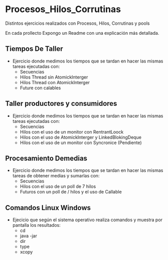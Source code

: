 # Procesos_Hilos_Corrutinas
Distintos ejercicios realizados con Procesos, Hilos, Corrutinas y pools

En cada prollecto Expongo un Readme con una explicación más detallada.

## Tiempos De Taller
- Ejercicio donde medimos los tiempos que se tardan en hacer las mismas tareas ejecutadas con:
    - Secuencias
    - Hilos Thread sin AtomickInterger
    - Hilos Thread con AtomickInterger
    - Future con calables
 ## Taller productores y consumidores
- Ejercicio donde medimos los tiempos que se tardan en hacer las mismas tareas ejecutadas con:
    - Secuencias
    - Hilos con el uso de un monitor con RentrantLoock
    - Hilos con el uso de AtomickInterger y LinkedBlokingDeque
    - Hilos con el uso de un monitor con Syncronice (Pendiente)
    
 ## Procesamiento Demedias
- Ejercicio donde medimos los tiempos que se tardan en hacer las mismas tareas de obtener medias y sumarlas con:
    - Secuencias
    - Hilos con el uso de un poll de 7 hilos
    - Futuros con un poll de / hilos y el uso de Callable
 ## Comandos Linux Windows
 - Ejecicio que según el sistema operativo realiza comandos y muestra por pantalla los resultados:
    - cd
    - java -jar
    - dir
    - type
    - xcopy
